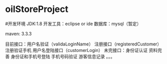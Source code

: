 # oilStoreProject

#开发环境
JDK:1.8
开发工具：eclipse or ide
数据库：mysql（暂定）

maven: 3.3.3

目前接口：用户名验证（validaLoginName）
         注册接口（registeredCustomer）
         注册验证手机
         用户名登陆接口（customerLogin）
未完接口：身份证认证
          资料完善
          身份证和手机号登陆
          手机号码验证
          游客信息记录
          。。。
